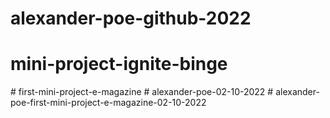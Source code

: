 ﻿# alexander-poe-github-2022
# mini-project-ignite-binge
#   f i r s t - m i n i - p r o j e c t - e - m a g a z i n e  
 #   a l e x a n d e r - p o e - 0 2 - 1 0 - 2 0 2 2  
 #   a l e x a n d e r - p o e - f i r s t - m i n i - p r o j e c t - e - m a g a z i n e - 0 2 - 1 0 - 2 0 2 2  
 